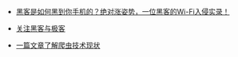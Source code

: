 * [黑客是如何黑到你手机的？绝对涨姿势，一位黑客的Wi-Fi入侵实录！](http://www.360doc.com/content/14/0916/10/5761946_409840362.shtml)

* [关注黑客与极客](http://www.freebuf.com/)

* [一篇文章了解爬虫技术现状](http://www.jianshu.com/p/fbdad6f77d0c)
